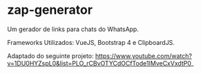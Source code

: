 # zap-generator

Um gerador de links para chats do WhatsApp.

Frameworks Utilizados: VueJS, Bootstrap 4 e ClipboardJS.

Adaptado do seguinte projeto: https://www.youtube.com/watch?v=1DU0HYZspL0&list=PLO_rCBvOTYCdOCfTode1IMveCxVxdtP0_
